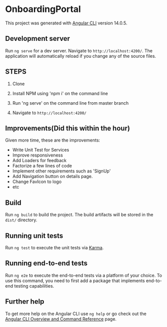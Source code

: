 # OnboardingPortal

This project was generated with [Angular CLI](https://github.com/angular/angular-cli) version 14.0.5.

## Development server

Run `ng serve` for a dev server. Navigate to `http://localhost:4200/`. The application will automatically reload if you change any of the source files.

## STEPS
1) Clone

2) Install NPM using 'npm i' on the command line

3) Run 'ng serve' on the command line from master branch

5) Navigate to `http://localhost:4200/`

## Improvements(Did this within the hour)
  Given more time, these are the improvements:
- Write Unit Test for Services
- Improve responsiveness
- Add Loaders for feedback
- Factorize a few lines of code
- Implement other requirements such as 'SignUp'
- Add Navigation button on details page.
- Change FavIcon to logo
- etc


## Build

Run `ng build` to build the project. The build artifacts will be stored in the `dist/` directory.

## Running unit tests

Run `ng test` to execute the unit tests via [Karma](https://karma-runner.github.io).

## Running end-to-end tests

Run `ng e2e` to execute the end-to-end tests via a platform of your choice. To use this command, you need to first add a package that implements end-to-end testing capabilities.

## Further help

To get more help on the Angular CLI use `ng help` or go check out the [Angular CLI Overview and Command Reference](https://angular.io/cli) page.
